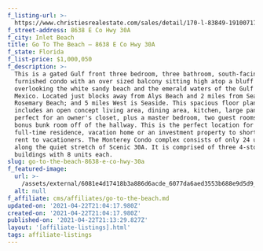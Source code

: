 ```yaml
---
f_listing-url: >-
  https://www.christiesrealestate.com/sales/detail/170-l-83849-1910071728145053/8638-e-co-hwy-30a-a201-inlet-beach-fl-32461
f_street-address: 8638 E Co Hwy 30A
f_city: Inlet Beach
title: Go To The Beach – 8638 E Co Hwy 30A
f_state: Florida
f_list-price: $1,000,050
f_description: >-
  This is a gated Gulf front three bedroom, three bathroom, south-facing fully
  furnished condo with an over sized balcony sitting high atop a bluff
  overlooking the white sandy beach and the emerald waters of the Gulf of
  Mexico. Located just blocks away from Alys Beach and 2 miles from SeaCrest and
  Rosemary Beach; and 5 miles West is Seaside. This spacious floor plan,
  includes an open concept living area, dining area, kitchen, large pantry
  perfect for an owner's closet, plus a master bedroom, two guest rooms and a
  bonus bunk room off of the hallway. This is the perfect location for a
  full-time residence, vacation home or an investment property to short term
  rent to vacationers. The Monterey Condo complex consists of only 24 units
  along the quiet stretch of Scenic 30A. It is comprised of three 4-story
  buildings with 8 units each.
slug: go-to-the-beach-8638-e-co-hwy-30a
f_featured-image:
  url: >-
    /assets/external/6081e4d17418b3a886d6acde_6077da6aed3553b688e9d5d9_60331d6c85e0ascreen-shot-2021-02-21-at-6.55.48-PM.jpeg
  alt: null
f_affiliate: cms/affiliates/go-to-the-beach.md
updated-on: '2021-04-22T21:04:17.980Z'
created-on: '2021-04-22T21:04:17.980Z'
published-on: '2021-04-22T21:13:29.827Z'
layout: '[affiliate-listings].html'
tags: affiliate-listings
---
```



